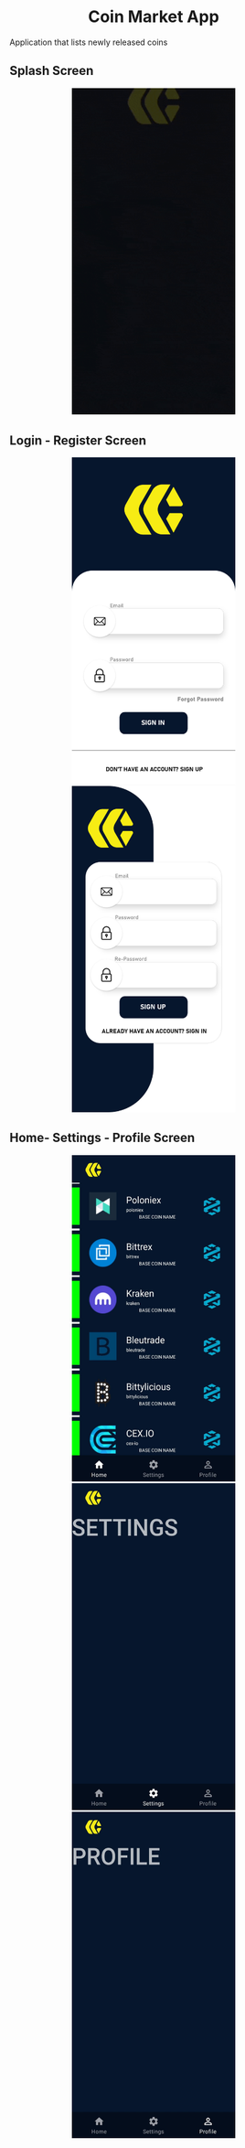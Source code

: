 <h1 align="center"> Coin Market App </h1>

Application that lists newly released coins

<h2> Splash Screen </h2>
<p float="left" align="center">
  <img src="images/splashscreengif.gif" width="285.75" height="571.5" />
</p>

<h2> Login - Register Screen </h2>
<p float="left" align="center">
  <img src="images/loginscreen.png" width="285.75" height="571.5"/> 
  <img src="images/registerscreen.png" width="285.75" height="571.5" />
</p>

<h2> Home- Settings - Profile Screen </h2>
<p float="left" align="center">
  <img src="images/newhomescreen.jpeg" width="285.75" height="571.5" />
  <img src="images/settingsscreen.jpeg" width="285.75" height="571.5" />
  <img src="images/profilescreen.jpeg" width="285.75" height="571.5" />
</p>



<!--Splash Screen             
:-------------------------:
![](images/splashscreengif.gif)  

Login Screen           |  Register Screen
:-------------------------:|:-------------------------:
![](images/loginscreen.png )  |  ![](images/registerscreen.png)

Home Screen             |  Settings Screen 
:-------------------------:|:-------------------------:
![](images/homescreen.jpeg)  |  ![](images/settingsscreen.jpeg)

Profile Screen             
:-------------------------:
![](images/profilescreen.jpeg)  -->


<!--
<h2> Splash Screen </h2>
<img src="images/splashscreengif.gif" width="285.75" height="571.5">

<h2> Login Screen </h2>
<img src="images/loginscreen.png" width="285.75" height="571.5">

<h2> Register Screen </h2>
<img src="images/registerscreen.png" width="285.75" height="571.5">

<h2> Home Screen </h2>
<img src="images/homescreen.jpeg" width="285.75" height="571.5">

<h2> Settings Screen </h2>
<img src="images/settingsscreen.jpeg" width="285.75" height="571.5">

<h2> Profile Screen </h2>
<img src="images/profilescreen.jpeg" width="285.75" height="571.5">-->
